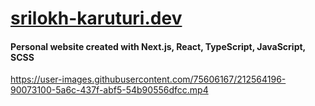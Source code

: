
# [srilokh-karuturi.dev](https://www.srilokh-karuturi.dev)
#### Personal website created with Next.js, React, TypeScript, JavaScript, SCSS



https://user-images.githubusercontent.com/75606167/212564196-90073100-5a6c-437f-abf5-54b90556dfcc.mp4

